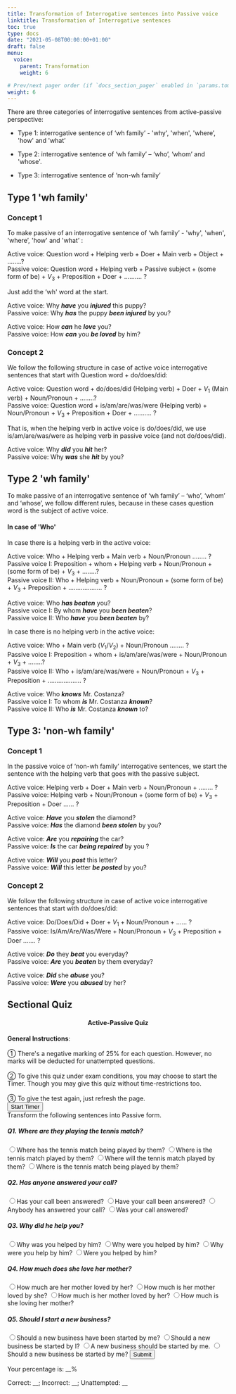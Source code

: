 ```yaml
---
title: Transformation of Interrogative sentences into Passive voice   
linktitle: Transformation of Interrogative sentences   
toc: true
type: docs
date: "2021-05-08T00:00:00+01:00"
draft: false
menu:
  voice:
    parent: Transformation
    weight: 6

# Prev/next pager order (if `docs_section_pager` enabled in `params.toml`)
weight: 6
---
```


There are three categories of interrogative sentences from active-passive perspective:

* Type 1: interrogative sentence of ‘wh family’ - 'why', 'when', 'where’, 'how' and 'what’

* Type 2: interrogative sentence of ‘wh family’ – ‘who’, ‘whom’ and 'whose'.

* Type 3: interrogative sentence of ‘non-wh family’

<!-- Commented out for ebook sake -->
<!-- {{% alert note %}}
* The Passive voice of Affirmative sentences will be in Affirmative form.
* The Passive voice of Negative sentences will be in Negative form.
* The Passive voice of Interrogative sentences will be in Interrogative form.
{{% /alert %}} -->

## Type 1 'wh family'

### Concept 1

To make passive of an interrogative sentence of ‘wh family’ - 'why', 'when', 'where’, 'how' and 'what’ :

Active voice: Question word + Helping verb + Doer + Main verb + Object + ........? <br>
Passive voice: Question word + Helping verb + Passive subject + (some form of be) + $V_3$ + Preposition + Doer + .......... ? 

Just add the ‘wh' word at the start. 

Active voice: Why ***have*** you ***injured*** this puppy? <br>
Passive voice: Why ***has*** the puppy ***been injured*** by you?

Active voice: How ***can*** he ***love*** you? <br>
Passive voice: How ***can*** you ***be loved*** by him?

### Concept 2

We follow the following structure in case of active voice interrogative sentences that start with Question word + do/does/did:

Active voice: Question word + do/does/did (Helping verb) + Doer + $V_1$ (Main verb) + Noun/Pronoun + ........? <br>
Passive voice: Question word + is/am/are/was/were (Helping verb) + Noun/Pronoun + $V_3$ + Preposition + Doer + .......... ? 

That is, when the helping verb in active voice is do/does/did, we use is/am/are/was/were as helping verb in passive voice (and not do/does/did).

Active voice: Why ***did*** you ***hit*** her? <br>
Passive voice: Why ***was*** she ***hit*** by you?


## Type 2 'wh family'

<!-- ### Concept 1 -->

To make passive of an interrogative sentence of ‘wh family’ – ‘who’, ‘whom’ and ‘whose’, we follow different rules, because in these cases question word is the subject of active voice.

#### In case of 'Who'

In case there is a helping verb in the active voice:

Active voice: Who + Helping verb + Main verb + Noun/Pronoun ........ ? <br>
Passive voice I: Preposition + whom + Helping verb + Noun/Pronoun + (some form of be) + $V_3$ + ........? <br> 
Passive voice II: Who + Helping verb + Noun/Pronoun + (some form of be) + $V_3$ + Preposition + ................... ? 

Active voice: Who ***has beaten*** you? <br>
Passive voice I: By whom ***have*** you ***been beaten***? <br>
Passive voice II: Who ***have*** you ***been beaten*** by?

In case there is no helping verb in the active voice:

Active voice: Who + Main verb ($V_1/V_2$) + Noun/Pronoun ........ ? <br>
Passive voice I: Preposition + whom + is/am/are/was/were + Noun/Pronoun + $V_3$ + ........? <br>
Passive voice II: Who + is/am/are/was/were + Noun/Pronoun + $V_3$ + Preposition + ................... ? 

Active voice: Who ***knows*** Mr. Costanza? <br>
Passive voice I: To whom ***is*** Mr. Costanza ***known***? <br>
Passive voice II: Who ***is*** Mr. Costanza ***known*** to? 


## Type 3: 'non-wh family'

### Concept 1

In the passive voice of ‘non-wh family’ interrogative sentences, we start the sentence with the helping verb that goes with the passive subject.

Active voice: Helping verb + Doer + Main verb + Noun/Pronoun + ........ ?  <br>
Passive voice: Helping verb + Noun/Pronoun + (some form of be) + $V_3$ + Preposition + Doer ...... ?  

Active voice: ***Have*** you ***stolen*** the diamond? <br>
Passive voice: ***Has*** the diamond ***been stolen*** by you?

Active voice: ***Are*** you ***repairing*** the car? <br>
Passive voice: ***Is*** the car ***being repaired*** by you ?

Active voice: ***Will*** you ***post*** this letter? <br>
Passive voice: ***Will*** this letter ***be posted*** by you?

### Concept 2

We follow the following structure in case of active voice interrogative sentences that start with do/does/did:

Active voice: Do/Does/Did + Doer + $V_1$ + Noun/Pronoun + ...... ? <br>
Passive voice: Is/Am/Are/Was/Were + Noun/Pronoun + $V_3$ + Preposition + Doer ....... ? 

Active voice: ***Do*** they ***beat*** you everyday? <br>
Passive voice: ***Are*** you ***beaten*** by them everyday? 

Active voice: ***Did*** she ***abuse*** you? <br>
Passive voice: ***Were*** you ***abused*** by her?

## Sectional Quiz

<section class="quiz-section">
    <div id="main"><!-- open main div -->
    <div id="header"><!-- open header div -->
    <!-- <h1>JavaScript Quiz</h1> -->
    </div><!-- close header div -->
    <h4 style="text-align:center">Active-Passive Quiz</h4>
    <div class="toc-mak">
    <!-- I got the stylish dots from https://fsymbols.com/signs/bullet-point/ -->
    <b>General Instructions</b>: <br><br>
      ① There's a negative marking of 25% for each question. However, no marks will be deducted for unattempted questions. <br><br>
      ② To give this quiz under exam conditions, you may choose to start the Timer. Though you may give this quiz without time-restrictions too. <br><br>
      ③ To give the test again, just refresh the page. 
    </div>
    <div class="timer">
    <span id="quiz-time" style="display:none">180</span>
    <button onclick="startTimer()" id="timerButton" class="mak-button">Start Timer</button>
    <time id="countdown"></time>
    </div>
    <form id="makquiz">
    Transform the following sentences into Passive form. 
    <h5>Q1. Where are they playing the tennis match?</h5>
    <label for="quiz_q1a" class="quiz-label"><input type="radio" name="quiz_q1" value="-5" id="quiz_q1a" class="quiz-input" />Where has the tennis match being played by them?</label>
    <label for="quiz_q1b" class="quiz-label"><input type="radio" name="quiz_q1" value="-5" id="quiz_q1b" class="quiz-input" />Where is the tennis match played by them?</label>
    <label for="quiz_q1c" class="quiz-label"><input type="radio" name="quiz_q1" value="-5" id="quiz_q1c" class="quiz-input" />Where will the tennis match played by them?</label>
    <label for="quiz_q1d" class="quiz-label"><input type="radio" name="quiz_q1" value="20" id="quiz_q1d" class="quiz-input" />Where is the tennis match being played by them?</label>
    <label for="quiz_q1z" class="quiz-label" style="display:none"><input type="radio" name="quiz_q1"  value="0" id="quiz_q1z" class="quiz-input" checked/>Invisible Radio button. Will pass a value of 0, if no radio button is selected by the student. It is checked by default. </label>
    <p id="quiz-exp1" style="display:none" class="toc-mak">
    <b>Explanation 1</b>: <br><br>
    Answer (d)<br><br>
    As the given sentence in Active voice is in Past Continuous tense, so it's passive form:<br><br>
    * will have the word 'being' and must be in present tense too - there are only two such options, a and d. <br><br>
    * will use 'is' after where - so d option is correct. 
    </p>
    <h5>Q2. Has anyone answered your call?</h5>
    <label for="quiz_q2a" class="quiz-label"><input type="radio" name="quiz_q2" value="20" id="quiz_q2a" class="quiz-input" />Has your call been answered?</label>
    <label for="quiz_q2b" class="quiz-label"><input type="radio" name="quiz_q2" value="-5" id="quiz_q2b" class="quiz-input" />Have your call been answered?</label>
    <label for="quiz_q2c" class="quiz-label"><input type="radio" name="quiz_q2" value="-5" id="quiz_q2c" class="quiz-input" />Anybody has answered your call?</label>
    <label for="quiz_q2d" class="quiz-label"><input type="radio" name="quiz_q2" value="-5" id="quiz_q2d" class="quiz-input" />Was your call answered?</label>
    <label for="quiz_q2z" class="quiz-label" style="display:none"><input type="radio" name="quiz_q2"  value="0" id="quiz_q2z" class="quiz-input" checked/>Invisible Radio button. Will pass a value of 0, if no radio button is selected by the student. It is checked by default. </label>
    <p id="quiz-exp2" style="display:none" class="toc-mak">
    <b>Explanation 2</b>: <br><br>
    Answer (a)<br><br>
    As the given sentence in Active voice is in Present Perfect tense, so it's passive form will have the word 'been' and must be in present tense too - there are only two such options, a and b. <br><br>
    As the passive subject 'call' is singular, so we must use a singlar helping verb 'has' - so option a is correct.<br><br>
    There's another reason why option c is incorrect - it's structure is wrong. It does not start with a helping verb. <br><br>
    We need not add 'by anyone' at the end. 
    </p>
    <h5>Q3. Why did he help you?</h5>
    <label for="quiz_q3a" class="quiz-label"><input type="radio" name="quiz_q3" value="-5" id="quiz_q3a" class="quiz-input" />Why was you helped by him?</label>
    <label for="quiz_q3b" class="quiz-label"><input type="radio" name="quiz_q3" value="20" id="quiz_q3b" class="quiz-input" />Why were you helped by him?</label>
    <label for="quiz_q3c" class="quiz-label"><input type="radio" name="quiz_q3" value="-5" id="quiz_q3c" class="quiz-input" />Why were you help by him?</label>
    <label for="quiz_q3d" class="quiz-label"><input type="radio" name="quiz_q3" value="-5" id="quiz_q3d" class="quiz-input" />Were you helped by him?</label>
    <label for="quiz_q3z" class="quiz-label" style="display:none"><input type="radio" name="quiz_q3"  value="0" id="quiz_q3z" class="quiz-input" checked/>Invisible Radio button. Will pass a value of 0, if no radio button is selected by the student. It is checked by default. </label>
    <p id="quiz-exp3" style="display:none" class="toc-mak">
    <b>Explanation 3</b>: <br><br>
    Answer (b)<br><br>
    The 'Wh' family word (i.e. Why) will remain at the same place. <br><br>
    The given sentence is in past tense. So, we will convert 'did' into 'was/were'. <br><br>
    The object 'you' of the active voice will become the passive subject of the passive voice. The verb we use should agree with it. So, we will use 'were'. <br><br>
    Then comes the verb in $V_3$ form, i.e. helped. <br><br>
    The subject 'he' of the active voice will become the object of the preposition 'by'. As it's an object now, it will be in objective case, i.e. 'him'. 
    </p>
    <h5>Q4. How much does she love her mother?</h5>
    <label for="quiz_q4a" class="quiz-label"><input type="radio" name="quiz_q4" value="-5" id="quiz_q4a" class="quiz-input" />How much are her mother loved by her?</label>
    <label for="quiz_q4b" class="quiz-label"><input type="radio" name="quiz_q4" value="-5" id="quiz_q4b" class="quiz-input" />How much is her mother loved by she?</label>
    <label for="quiz_q4c" class="quiz-label"><input type="radio" name="quiz_q4" value="20" id="quiz_q4c" class="quiz-input" />How much is her mother loved by her?</label>
    <label for="quiz_q4d" class="quiz-label"><input type="radio" name="quiz_q4"  value="-5" id="quiz_q4d" class="quiz-input" />How much is she loving her mother?</label>
    <label for="quiz_q4z" class="quiz-label" style="display:none"><input type="radio" name="quiz_q4"  value="0" id="quiz_q4z" class="quiz-input" checked/>Invisible Radio button. Will pass a value of 0, if no radio button is selected by the student. It is checked by default. </label>
    <p id="quiz-exp4" style="display:none" class="toc-mak">
    <b>Explanation 4</b>: <br><br>
    Answer (c)<br><br>
    The 'Wh' family word (i.e. How) will remain at the same place. <br><br>
    The given sentence is in present tense. So, we will convert 'does' into 'is/am/are'. <br><br>
    The object 'her mother' of active voice will become the passive subject of the passive voice. The verb we use should agree with it. So, we will use 'is'. <br><br>
    Then comes the verb in $V_3$ form, i.e. loved. <br><br>
    The subject 'she' of the active voice will become the object of the preposition 'by'. As it's an object now, it will be in objective case, i.e. 'her'. 
    </p>
    <h5>Q5. Should I start a new business?</h5>
    <label for="quiz_q5a" class="quiz-label"><input type="radio" name="quiz_q5" value="-5" id="quiz_q5a" class="quiz-input" />Should a new business have been started by me?</label>
    <label for="quiz_q5b" class="quiz-label"><input type="radio" name="quiz_q5" value="-5" id="quiz_q5b" class="quiz-input" />Should a new business be started by I?</label>
    <label for="quiz_q5c" class="quiz-label"><input type="radio" name="quiz_q5" value="-5" id="quiz_q5c" class="quiz-input" />A new business should be started by me.</label>
    <label for="quiz_q5d" class="quiz-label"><input type="radio" name="quiz_q5"  value="20" id="quiz_q5d" class="quiz-input" />Should a new business be started by me?</label>
    <label for="quiz_q5z" class="quiz-label" style="display:none"><input type="radio" name="quiz_q5"  value="0" id="quiz_q5z" class="quiz-input" checked/>Invisible Radio button. Will pass a value of 0, if no radio button is selected by the student. It is checked by default. </label>
    <p id="quiz-exp5" style="display:none" class="toc-mak">
    <b>Explanation 5</b>: <br><br>
    Answer (d)<br><br>
    The object 'a new business' of the active voice will become the passive subject of the passive voice. <br><br>
    'Should start' will be transformed to 'Should be started' (modal + $V_1$ → modal + be + $V_3$) <br><br>
    The subject 'I' of the active voice will become the object of the preposition 'by'. As it's an object now, it will be in objective case, i.e. 'me'. 
    </p>
    <button type="submit" value="Submit" id="submitButtonId" class="mak-button">Submit</button>
    </form>
    <div class="result">
      <p>Your percentage is: <span id="quiz-marks">__</span>%</p>
      <p>Correct: <span id="quiz-correct-qs">__</span>; Incorrect: <span id="quiz-incorrect-qs">__</span>; Unattempted: <span id="quiz-unattempted-qs">__</span></p>
      <p id="quiz-comment"></p>
    </div>
    </div><!-- close main div -->
</section>

<!-- CSS file for Quiz. It's in static/css folder -->
<link rel="stylesheet" href="../../../css/quiz-style.css">
  
<!-- FontAweome CDN Link for Icons. For the tick and cross icons that gets added when a student chooses correct/incorrect options. -->
<link rel="stylesheet" href="https://cdnjs.cloudflare.com/ajax/libs/font-awesome/5.15.3/css/all.min.css"/>
  
<!-- JS file for Quiz. It's in static/js folder -->
<script src="../../../js/quiz-script.js"></script>

